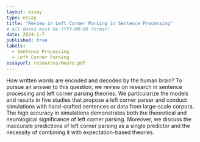 ```yaml
---
layout: essay
type: essay
title: "Review in Left Corner Parsing in Sentence Processing"
# All dates must be YYYY-MM-DD format!
date: 2024-1-7
published: true
labels:
  - Sentence Processing
  - Left Corner Parsing
essayurl: resources/Neuro.pdf
---
```


How written words are encoded and decoded by the human brain? To pursue an answer to this question, we review on research in sentence processing and left corner parsing theories. We particularize the models and results in five studies that propose a left corner parser and conduct simulations with hand-crafted sentences or data from large-scale corpora. The high accuracy in simulations demonstrates both the theoretical and neurological significance of left corner parsing. Moreover, we discuss the inaccurate predictions of left corner parsing as a single predictor and the necessity of combining it with expectation-based theories.